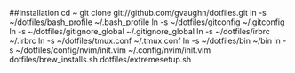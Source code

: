 ##Installation
    cd ~
    git clone git://github.com/gvaughn/dotfiles.git
    ln -s ~/dotfiles/bash_profile ~/.bash_profile
    ln -s ~/dotfiles/gitconfig ~/.gitconfig
    ln -s ~/dotfiles/gitignore_global ~/.gitignore_global
    ln -s ~/dotfiles/irbrc ~/.irbrc
    ln -s ~/dotfiles/tmux.conf ~/.tmux.conf
    ln -s ~/dotfiles/bin ~/bin
    ln -s ~/dotfiles/config/nvim/init.vim ~/.config/nvim/init.vim
    dotfiles/brew_installs.sh
    dotfiles/extremesetup.sh

